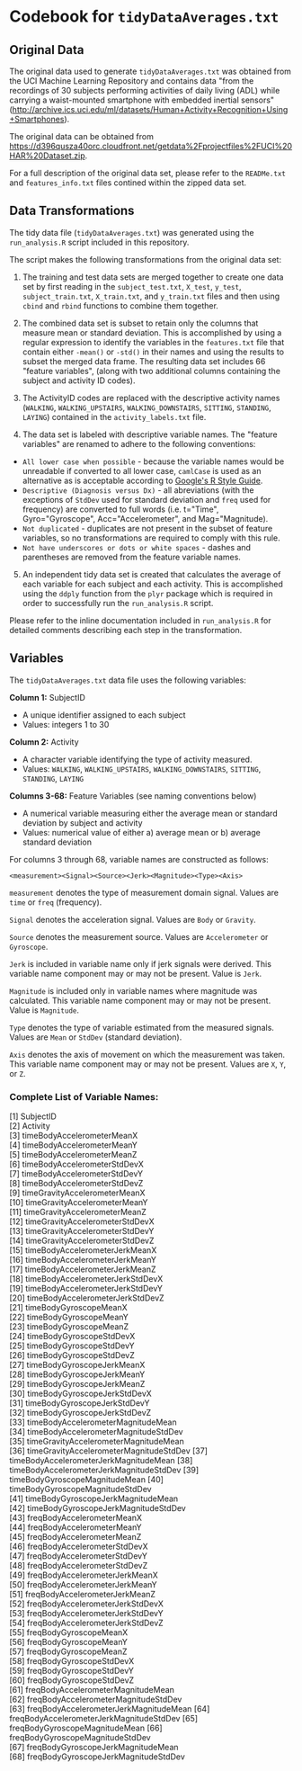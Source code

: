 # Codebook for `tidyDataAverages.txt`

## Original Data

The original data used to generate `tidyDataAverages.txt` was obtained from the UCI Machine Learning Repository and contains data "from the recordings of 30 subjects performing activities of daily living (ADL) while carrying a waist-mounted smartphone with embedded inertial sensors" (http://archive.ics.uci.edu/ml/datasets/Human+Activity+Recognition+Using+Smartphones).

The original data can be obtained from https://d396qusza40orc.cloudfront.net/getdata%2Fprojectfiles%2FUCI%20HAR%20Dataset.zip.

For a full description of the original data set, please refer to the `READMe.txt` and `features_info.txt` files contined within the zipped data set.

## Data Transformations

The tidy data file (`tidyDataAverages.txt`) was generated using the `run_analysis.R` script included in this repository. 

The script makes the following transformations from the original data set:

1. The training and test data sets are merged together to create one data set by first reading in the `subject_test.txt`, `X_test`, `y_test`, `subject_train.txt`, `X_train.txt`, and `y_train.txt` files and then using `cbind` and `rbind` functions to combine them together.

2. The combined data set is subset to retain only the columns that measure mean or standard deviation. This is accomplished by using a regular expression to identify the variables in the `features.txt` file that contain either `-mean()` or `-std()` in their names and using the results to subset the merged data frame. The resulting data set includes 66 "feature variables", (along with two additional columns containing the subject and activity ID codes).
 
3. The ActivityID codes are replaced with the descriptive activity names (`WALKING`, `WALKING_UPSTAIRS`, `WALKING_DOWNSTAIRS`,  `SITTING`, `STANDING`, `LAYING`) contained in the `activity_labels.txt` file.
 
4. The data set is labeled with descriptive variable names. The "feature variables" are renamed to adhere to the following conventions:
  * `All lower case when possible` - because the variable names would be unreadable if converted to all lower case, `camlCase` is used as an alternative as is acceptable according to [Google's R Style Guide](http://google-styleguide.googlecode.com/svn/trunk/Rguide.xml).
  * `Descriptive (Diagnosis versus Dx)` - all abreviations (with the exceptions of `StdDev` used for standard deviation and `freq` used for frequency) are converted to full words (i.e. t="Time", Gyro="Gyroscope", Acc="Accelerometer", and Mag="Magnitude).
  * `Not duplicated` - duplicates are not present in the subset of feature variables, so no transformations are required to comply with this rule.
  * `Not have underscores or dots or white spaces` - dashes and parentheses are removed from the feature variable names.

5. An independent tidy data set is created that calculates the average of each variable for each subject and each activity. This is accomplished using the `ddply` function from the `plyr` package which is required in order to successfully run the `run_analysis.R` script.

Please refer to the inline documentation included in `run_analysis.R` for detailed comments describing each step in the transformation.

## Variables

The `tidyDataAverages.txt` data file uses the following variables:

**Column 1:** SubjectID
* A unique identifier assigned to each subject
* Values: integers 1 to 30

**Column 2:** Activity
* A character variable identifying the type of activity measured.
* Values: `WALKING`, `WALKING_UPSTAIRS`, `WALKING_DOWNSTAIRS`,  `SITTING`, `STANDING`, `LAYING`

**Columns 3-68:** Feature Variables (see naming conventions below)
* A numerical variable measuring either the average mean or standard deviation by subject and activity
* Values: numerical value of either a) average mean or b) average standard deviation

For columns 3 through 68, variable names are constructed as follows:

```
<measurement><Signal><Source><Jerk><Magnitude><Type><Axis>
```

`measurement` denotes the type of measurement domain signal. Values are `time` or `freq` (frequency).

`Signal` denotes the acceleration signal. Values are `Body` or `Gravity`.

`Source` denotes the measurement source. Values are `Accelerometer` or `Gyroscope`.

`Jerk` is included in variable name only if jerk signals were derived. This variable name component may or may not be present. Value is `Jerk`.

`Magnitude` is included only in variable names where magnitude was calculated. This variable name component may or may not be present. Value is `Magnitude`.

`Type` denotes the type of variable estimated from the measured signals. Values are `Mean` or `StdDev` (standard deviation).

`Axis` denotes the axis of movement on which the measurement was taken. This variable name component may or may not be present. Values are `X`, `Y`, or `Z`.

### Complete List of Variable Names:

 [1] SubjectID                               
 [2] Activity                                
 [3] timeBodyAccelerometerMeanX              
 [4] timeBodyAccelerometerMeanY            
 [5] timeBodyAccelerometerMeanZ              
 [6] timeBodyAccelerometerStdDevX            
 [7] timeBodyAccelerometerStdDevY            
 [8] timeBodyAccelerometerStdDevZ            
 [9] timeGravityAccelerometerMeanX           
[10] timeGravityAccelerometerMeanY           
[11] timeGravityAccelerometerMeanZ          
[12] timeGravityAccelerometerStdDevX         
[13] timeGravityAccelerometerStdDevY         
[14] timeGravityAccelerometerStdDevZ         
[15] timeBodyAccelerometerJerkMeanX          
[16] timeBodyAccelerometerJerkMeanY          
[17] timeBodyAccelerometerJerkMeanZ          
[18] timeBodyAccelerometerJerkStdDevX        
[19] timeBodyAccelerometerJerkStdDevY        
[20] timeBodyAccelerometerJerkStdDevZ        
[21] timeBodyGyroscopeMeanX                  
[22] timeBodyGyroscopeMeanY                  
[23] timeBodyGyroscopeMeanZ                  
[24] timeBodyGyroscopeStdDevX                
[25] timeBodyGyroscopeStdDevY                
[26] timeBodyGyroscopeStdDevZ                
[27] timeBodyGyroscopeJerkMeanX              
[28] timeBodyGyroscopeJerkMeanY              
[29] timeBodyGyroscopeJerkMeanZ             
[30] timeBodyGyroscopeJerkStdDevX            
[31] timeBodyGyroscopeJerkStdDevY            
[32] timeBodyGyroscopeJerkStdDevZ            
[33] timeBodyAccelerometerMagnitudeMean      
[34] timeBodyAccelerometerMagnitudeStdDev    
[35] timeGravityAccelerometerMagnitudeMean   
[36] timeGravityAccelerometerMagnitudeStdDev
[37] timeBodyAccelerometerJerkMagnitudeMean
[38] timeBodyAccelerometerJerkMagnitudeStdDev
[39] timeBodyGyroscopeMagnitudeMean
[40] timeBodyGyroscopeMagnitudeStdDev        
[41] timeBodyGyroscopeJerkMagnitudeMean      
[42] timeBodyGyroscopeJerkMagnitudeStdDev    
[43] freqBodyAccelerometerMeanX              
[44] freqBodyAccelerometerMeanY              
[45] freqBodyAccelerometerMeanZ              
[46] freqBodyAccelerometerStdDevX            
[47] freqBodyAccelerometerStdDevY            
[48] freqBodyAccelerometerStdDevZ            
[49] freqBodyAccelerometerJerkMeanX          
[50] freqBodyAccelerometerJerkMeanY          
[51] freqBodyAccelerometerJerkMeanZ         
[52] freqBodyAccelerometerJerkStdDevX        
[53] freqBodyAccelerometerJerkStdDevY        
[54] freqBodyAccelerometerJerkStdDevZ        
[55] freqBodyGyroscopeMeanX                  
[56] freqBodyGyroscopeMeanY                  
[57] freqBodyGyroscopeMeanZ                  
[58] freqBodyGyroscopeStdDevX                
[59] freqBodyGyroscopeStdDevY                
[60] freqBodyGyroscopeStdDevZ                
[61] freqBodyAccelerometerMagnitudeMean      
[62] freqBodyAccelerometerMagnitudeStdDev   
[63] freqBodyAccelerometerJerkMagnitudeMean
[64] freqBodyAccelerometerJerkMagnitudeStdDev
[65] freqBodyGyroscopeMagnitudeMean
[66] freqBodyGyroscopeMagnitudeStdDev        
[67] freqBodyGyroscopeJerkMagnitudeMean      
[68] freqBodyGyroscopeJerkMagnitudeStdDev  